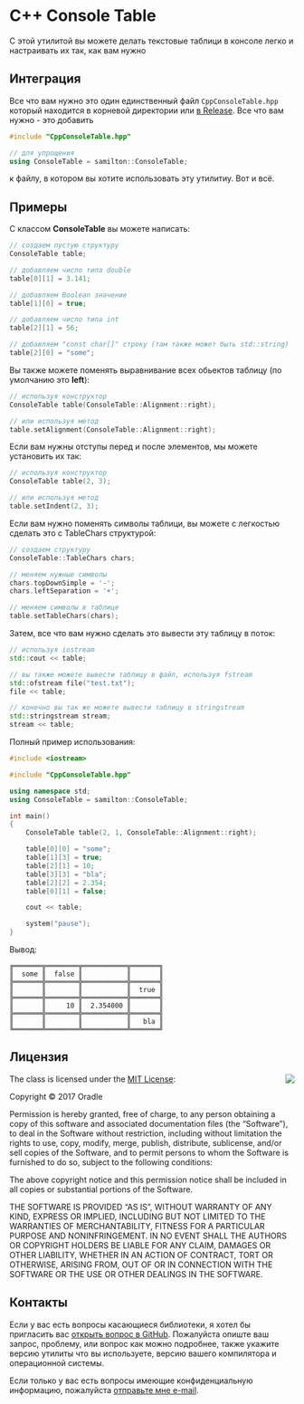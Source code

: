 # C++ Console Table
С этой утилитой вы можете делать текстовые таблици в консоле легко и настраивать их так, как вам нужно

## Интеграция

Все что вам нужно это один единственный файл `CppConsoleTable.hpp` который находится в корневой директории или [в Release](https://github.com/Oradle/CppConsoleTable/releases). Все что вам нужно - это добавить

```cpp
#include "CppConsoleTable.hpp"

// для упрощения
using ConsoleTable = samilton::ConsoleTable;
```

к файлу, в котором вы хотите использовать эту утилитиу. Вот и всё.

## Примеры

С классом **ConsoleTable** вы можете написать:

```C++
// создаем пустую структуру
ConsoleTable table;

// добавляем число типа double
table[0][1] = 3.141;

// добавляем Boolean значение
table[1][0] = true;

// добавляем число типа int
table[2][1] = 56;

// добавляем "const char[]" строку (там также может быть std::string)
table[2][0] = "some";
```

Вы также можете поменять выравнивание всех обьектов таблицу (по умолчанию это **left**):

```C++
// используя конструктор
ConsoleTable table(ConsoleTable::Alignment::right);

// или используя метод
table.setAlignment(ConsoleTable::Alignment::right);
```

Если вам нужны отступы перед и после элементов, мы можете установить их так:

```C++
// используя конструктор
ConsoleTable table(2, 3);

// или используя метод
table.setIndent(2, 3);
```

Если вам нужно поменять символы таблици, вы можете с легкостью сделать это с TableChars структурой:

```C++
// создаем структуру
ConsoleTable::TableChars chars;

// меняем нужные символы
chars.topDownSimple = '-';
chars.leftSeparation = '+';

// меняем символы в таблице
table.setTableChars(chars);
```

Затем, все что вам нужно сделать это вывести эту таблицу в поток:

```C++
// используя iostream
std::cout << table;

// вы также можете вывести таблицу в файл, используя fstream
std::ofstream file("test.txt");
file << table;

// конечно вы так же можете вывести таблицу в stringstream
std::stringstream stream;
stream << table;
```

Полный пример использования:

```C++
#include <iostream>

#include "CppConsoleTable.hpp"

using namespace std;
using ConsoleTable = samilton::ConsoleTable;

int main()
{
	ConsoleTable table(2, 1, ConsoleTable::Alignment::right);

	table[0][0] = "some";
	table[1][3] = true;
	table[2][1] = 10;
	table[3][3] = "bla";
	table[2][2] = 2.354;
	table[0][1] = false;

	cout << table;

	system("pause");
}
```
Вывод:
```
╔═══════╦════════╦═══════════╦═══════╗
║  some ║  false ║           ║       ║
╠═══════╬════════╬═══════════╬═══════╣
║       ║        ║           ║  true ║
╠═══════╬════════╬═══════════╬═══════╣
║       ║     10 ║  2.354000 ║       ║
╠═══════╬════════╬═══════════╬═══════╣
║       ║        ║           ║   bla ║
╚═══════╩════════╩═══════════╩═══════╝
```

## Лицензия

<img align="right" src="http://opensource.org/trademarks/opensource/OSI-Approved-License-100x137.png">

The class is licensed under the [MIT License](http://opensource.org/licenses/MIT):

Copyright &copy; 2017 Oradle

Permission is hereby granted, free of charge, to any person obtaining a copy of this software and associated documentation files (the “Software”), to deal in the Software without restriction, including without limitation the rights to use, copy, modify, merge, publish, distribute, sublicense, and/or sell copies of the Software, and to permit persons to whom the Software is furnished to do so, subject to the following conditions:

The above copyright notice and this permission notice shall be included in all copies or substantial portions of the Software.

THE SOFTWARE IS PROVIDED “AS IS”, WITHOUT WARRANTY OF ANY KIND, EXPRESS OR IMPLIED, INCLUDING BUT NOT LIMITED TO THE WARRANTIES OF MERCHANTABILITY, FITNESS FOR A PARTICULAR PURPOSE AND NONINFRINGEMENT. IN NO EVENT SHALL THE AUTHORS OR COPYRIGHT HOLDERS BE LIABLE FOR ANY CLAIM, DAMAGES OR OTHER LIABILITY, WHETHER IN AN ACTION OF CONTRACT, TORT OR OTHERWISE, ARISING FROM, OUT OF OR IN CONNECTION WITH THE SOFTWARE OR THE USE OR OTHER DEALINGS IN THE SOFTWARE.

## Контакты

Если у вас есть вопросы касающиеся библиотеки, я хотел бы пригласить вас [открыть вопрос в GitHub](https://github.com/Oradle/CppConsoleTable/issues/new). Пожалуйста опиште ваш запрос, проблему, или вопрос как можно подробнее, также укажите версию утилиты что вы используете, версию вашего компилятора и операционной системы.

Если только у вас есть вопросы имеющие конфиденциальную информацию, пожалуйста [отправьте мне e-mail](mailto:d.bogdan99@gmail.com).
